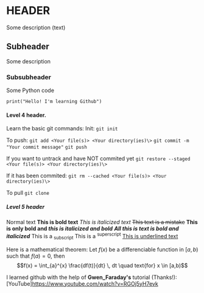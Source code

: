 # HEADER
Some description (text)

## Subheader
Some description

### Subsubheader
Some Python code
```
print("Hello! I'm learning Github")
```

#### Level 4 header.
Learn the basic git commands: 
Init:
`git init`

To push:
`git add <Your file(s)> <Your directory(ies)\>`
`git commit -m "Your commit message"`
`git push`

If you want to untrack and have NOT commited yet
`git restore --staged <Your file(s)> <Your directory(ies)\>`


If it has been commited:
`git rm --cached <Your file(s)> <Your directory(ies)\>`

To pull
`git clone`

##### Level 5 header
Normal text
**This is bold text**
_This is italicized text_
~~This text is a mistake~~
**This is only bold and _this is italicized and bold_**
***All this is text is bold and italicized***
This is a <sub>subscript</sub>
This is a <sup>superscript</sup>
<ins>This is underlined text</ins>

Here is a mathematical theorem: Let $f(x)$ be a differenciable function in 
$[a,b)$ such that $f(a) = 0$, then
$$f(x) = \int_{a}^{x} \frac{df(t)}{dt} \, dt \quad text{for} x \in [a,b)$$

I learned github with the help of **Gwen_Faraday's** tutorial (Thanks!):
[YouTube]https://www.youtube.com/watch?v=RGOj5yH7evk

